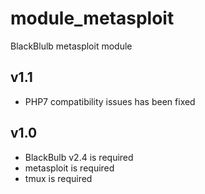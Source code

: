 module_metasploit
==============

BlackBlulb metasploit module


v1.1
---------------------------------
- PHP7 compatibility issues has been fixed


v1.0
---------------------------------
- BlackBulb v2.4 is required
- metasploit is required
- tmux is required
